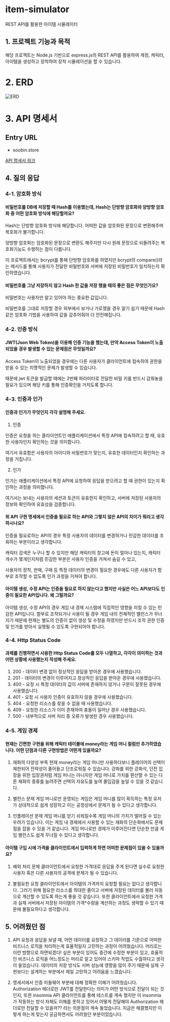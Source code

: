 # item-simulator
REST API를 활용한 아이템 시뮬레이터


## 1. 프로젝트 기능과 목적
해당 프로젝트는 Node.js 기반으로 express.js의 REST API를 활용하여 계정, 캐릭터, 아이템을 생성하고 장착하여 장착 시뮬레이션을 할 수 있습니다.


# 2. ERD
![ERD](https://github.com/user-attachments/assets/e6e9913c-30ec-4554-b3ea-24393d240f6d)


# 3. API 명세서

## Entry URL
- soobin.store

<a href="https://detailed-museum-248.notion.site/016b02ffe8bc496a8078e39540869802?v=9f9560d8f57c46cd9e1d6f8b090cbe4f">API 명세서 링크</a>


## 4. 질의 응답
### 4-1. 암호화 방식

#### 비밀번호를 DB에 저장할 때 Hash를 이용했는데, Hash는 단방향 암호화와 양방향 암호화 중 어떤 암호화 방식에 해당할까요?

Hash는 단방향 암호화 방식에 해당합니다. 어떠한 값을 암호화된 문장으로 변환해주며 복호화가 불가합니다.

양방향 암호화는 암호화된 문장으로 변환도 해주지만 다시 원래 문장으로 되돌려주는 복호화기능도 수행하는 점이 다릅니다.

이 프로젝트에서는 bcrypt를 통해 단방향 암호화를 하였지만 bcrypt의 compare()라는 메서드를 통해 사용자가 전달한 비밀번호와 서버에 저장된 비밀번호가 일치하는지 확인하였습니다.


#### 비밀번호를 그냥 저장하지 않고 Hash 한 값을 저장 했을 때의 좋은 점은 무엇인가요?

비밀번호는 사용자만 알고 있어야 하는 중요한 값입니다. 

비밀번호를 그대로 저장할 경우 외부에서 보거나 가로챘을 경우 알기 쉽기 때문에 Hash 같은 암호화 기법을 사용하여 값을 감추어줘야 더 안전해집니다.


### 4-2. 인증 방식

#### JWT(Json Web Token)을 이용해 인증 기능을 했는데, 만약 Access Token이 노출되었을 경우 발생할 수 있는 문제점은 무엇일까요?

Access Token이 노출되었을 경우에는 다른 사용자가 클라이언트에 접속하여 권한을 받을 수 있는 치명적인 문제가 발생할 수 있습니다.

때문에 jwt 토큰을 발급할 때에는 2번째 파라미터로 전달한 비밀 키를 반드시 감춰놓을 필요가 있으며 해당 키를 통해 인증확인을 거치도록 합니다.


### 4-3. 인증과 인가

#### 인증과 인가가 무엇인지 각각 설명해 주세요.

1. 인증

인증은 요청을 하는 클라이언트인 애플리케이션에서 특정 API에 접속하려고 할 때, 유효한 사용자인지 확인하는 것을 의미합니다. 

여기서 유효함은 사용자의 아이디와 비밀번호가 맞는지, 유효한 데이터인지 확인하는 과정을 거칩니다.

2. 인가

인가는 애플리케이션에서 특정 API에 요청하여 응답을 받으려고 할 때 권한이 있는지 확인하는 과정을 의미합니다.

여기서는 보내는 사용자의 세션과 토큰이 유효한지 확인하고, 서버에 저장된 사용자의 정보와 확인하여 유효성을 검증합니다.


#### 위 API 구현 명세에서 인증을 필요로 하는 API와 그렇지 않은 API의 차이가 뭐라고 생각하시나요?

인증을 필요로하는 API의 경우 특정 사용자의 데이터를 변경하거나 민감한 데이터를 조회하는 부분이라고 생각합니다.

캐릭터 검색은 누구나 할 수 있지만 해당 캐릭터의 창고에 돈이 얼마나 있는지, 캐릭터 개수가 몇개인지처럼 민감한 부분은 사용자 인증을 거쳐서 숨길 수 있고,

사용자의 장착, 판매, 구매 등 특정 데이터의 변경이 필요한 경우에도 다른 사용자가 함부로 조작할 수 없도록 인가 과정을 거쳐야 합니다.

#### 아이템 생성, 수정 API는 인증을 필요로 하지 않는다고 했지만 사실은 어느 API보다도 인증이 필요한 API입니다. 왜 그럴까요?

아이템 생성, 수정 API의 경우 게임 내 경제 시스템에 직접적인 영향을 끼칠 수 있는 민감한 API입니다.
함부로 조작되거나 사용이 될 경우 게임 내의 전체적인 밸런스가 무너지기 때문에 현재는 별도의 인증이 없이 생성 및 수정을 하였지만 반드시 조작 권한 인증 및 인가를 받아서 실행될 수 있도록 구현되어야 합니다. 

### 4-4. Http Status Code

#### 과제를 진행하면서 사용한 Http Status Code를 모두 나열하고, 각각이 의미하는 것과 어떤 상황에 사용했는지 작성해 주세요.

1. 200 - 데이터 변경 없이 정상적인 응답을 받아온 경우에 사용했습니다.
2. 201 - 데이터의 변경이 이루어지고 정상적인 응답을 받아온 경우에 사용했습니다.
3. 400 - 요청 시 특정 데이터의 값이 서버에 존재하지 않거나 구문이 잘못된 경우에 사용했습니다.
4. 401 - 요청 시 사용자 인증이 유효하지 않을 경우에 사용했습니다.
5. 404 - 요청한 리소스를 찾을 수 없을 때 사용했습니다.
6. 409 - 요청한 리소스가 이미 존재하여 충돌이 일어난 경우 사용했습니다.
7. 500 - 내부적으로 서버 처리 중 오류가 발생한 경우 사용했습니다.

### 4-5. 게임 경제

#### 현재는 간편한 구현을 위해 캐릭터 테이블에 money라는 게임 머니 컬럼만 추가하였습니다. 어떤 단점과 다른 구현방법은 어떤게 있을까요?

1. 재화의 다양성 부족
현재 money라는 게임 머니만 사용하다보니 플레이어의 선택이 제한되어 전략성이 줄어들고 단조로워질 수 있습니다. 강화를 위한 강화석, 던전 입장을 위한 입장권처럼 게임 머니는 아니지만 게임 머니로 가치를 환산할 수 있는 다른 재화의 종류를 늘려주면 선택의 자유도를 높여 몰입감을 높일 수 있을 것 같습니다.

2. 밸런스 문제
게임 머니로만 운영되는 게임은 게임 머니를 많이 획득하는 특정 유저가 상대적으로 쉽게 성장하고 이는 공정성에서 문제가 될 수 있다고 생각합니다.

3. 인플레이션 문제
게임 머니를 얻기 쉬워질수록 게임 머니의 가치가 떨어질 수 있는 우려가 있습니다. 이는 게임 내 경제에서 사용할 수 있는 재화의 단순화에서도 문제점을 잡을 수 있을 거 같습니다. 게임 머니로만 경제가 이루어진다면 단순한 만큼 게임 밸런스도 쉽게 무너질 수 있다고 생각합니다.


#### 아이템 구입 시에 가격을 클라이언트에서 입력하게 하면 어떠한 문제점이 있을 수 있을까요?

1. 예외 처리 문제
클라이언트에서 요청한 가격대로 응답을 주게 된다면 실수로 요청한 사용자 혹은 다른 사용자의 공격에 문제가 될 수 있습니다.

2. 불필요한 요청
클라이언트에서 아이템의 가격까지 요청할 필요는 없다고 생각합니다. 그러기 위해 필요한 리소스를 최대한 줄이고 서버에 저장된 데이터를 불러 자동으로 계산할 수 있도록 하는게 좋을 것 같습니다.
또한 클라이언트에서 요청한 가격과 실제 서버에서 저장된 아이템의 가격*수량을 계산하는 과정도 생략할 수 있기 때문에 불필요하다고 생각합니다.


## 5. 어려웠던 점

1. API 요청과 응답을 보낼 때, 어떤 데이터를 요청하고 그 데이터를 기준으로 어떠한 비즈니스 로직을 처리하는게 효율적일지 고민하는 과정이 어려웠습니다. 머리로는 이런 방향으로 하면되겠다! 싶은 부분이 있어도 중간에 수정한 부분이 있고, 효율적인 비즈니스 로직을 어느정도는 머리로 알고 있어야 스키마 작업도 수월하다고 생각이 들었습니다. 데이터의 저장 방식도 서버 성능에 영향을 많이 주기 때문에 실제 구현보다는 설계하는 부분에서 제일 고민하고 어려움을 느꼈습니다.

2. 명세서에서 인증 미들웨어 부분에 대해 정확한 이해가 어려웠습니다. Authorization 헤더로만 JWT를 전달한다는 의미가 어떤 방식으로 전달이 되는 것인지, 또한 insomnia API 클라이언트를 통해 테스트를 계속 했지만 이 insomnia가 작동하는 방식 자체도 이해를 못하고 있어서 어떻게 전달해야 Authorization 헤더로만 전달할 수 있을까?? 라는 의문점이 계속 들었습니다. 지금은 해결했지만 이렇게 하는게 맞는지 궁금하면서도 어려웠던 부분이었습니다.
